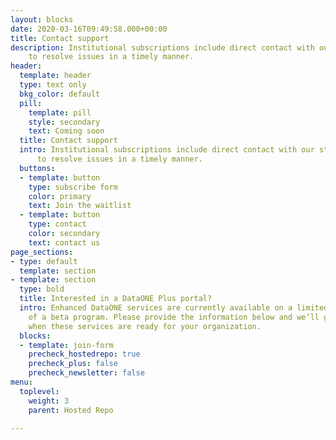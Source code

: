```yaml
---
layout: blocks
date: 2020-03-16T09:49:58.000+00:00
title: Contact support
description: Institutional subscriptions include direct contact with our staff
    to resolve issues in a timely manner.
header:
  template: header
  type: text only
  bkg_color: default
  pill:
    template: pill
    style: secondary
    text: Coming soon
  title: Contact support
  intro: Institutional subscriptions include direct contact with our staff
      to resolve issues in a timely manner.
  buttons:
  - template: button
    type: subscribe form
    color: primary
    text: Join the waitlist
  - template: button
    type: contact
    color: secondary
    text: contact us
page_sections:
- type: default
  template: section
- template: section
  type: bold
  title: Interested in a DataONE Plus portal?
  intro: Enhanced DataONE services are currently available on a limited basis as part
    of a beta program. Please provide the information below and we’ll get in touch
    when these services are ready for your organization.
  blocks:
  - template: join-form
    precheck_hostedrepo: true
    precheck_plus: false
    precheck_newsletter: false
menu:
  toplevel:
    weight: 3
    parent: Hosted Repo

---
```

